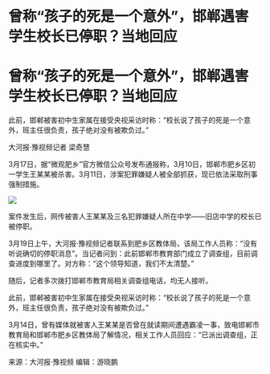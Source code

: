 # 曾称“孩子的死是一个意外”，邯郸遇害学生校长已停职？当地回应

# 曾称“孩子的死是一个意外”，邯郸遇害学生校长已停职？当地回应

此前，邯郸被害初中生家属在接受央视采访时称：“校长说了孩子的死是一个意外，班主任很负责，孩子绝对没有被欺负过。”

大河报·豫视频记者 梁奇慧

3月17日，据“微观肥乡”官方微信公众号发布通报称，3月10日，邯郸市肥乡区初一学生王某某被杀害。3月11日，涉案犯罪嫌疑人被全部抓获，现已依法采取刑事强制措施。

![](https://inews.gtimg.com/om_bt/OA6pwA65ikpMYL4K6qZyW6KaWkYp9wAu3i7CKQ0ko75AkAA/1000)

案件发生后，网传被害人王某某及三名犯罪嫌疑人所在中学——旧店中学的校长已被停职。

3月19日上午，大河报·豫视频记者联系到肥乡区教体局，该局工作人员称：“没有听说确切的停职消息”。当记者问到：此前邯郸市教育部门成立了调查组，目前调查进度到哪里了。对方称：“这个领导知道，我们不太清楚。”

随后，记者多次拨打邯郸市教育局相关调查组电话，均无人接听。

此前，邯郸被害初中生家属在接受央视采访时称：“校长说了孩子的死是一个意外，班主任很负责，孩子绝对没有被欺负过。”

3月14日，曾有媒体就被害人王某某是否曾在就读期间遭遇霸凌一事，致电邯郸市教育局和邯郸市肥乡区教体局了解情况，相关工作人员回应：“已派出调查组，正在核实中。”

来源：大河报·豫视频 编辑：游晓鹏

